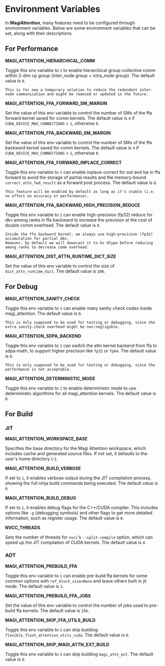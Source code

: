 # Environment Variables

In **MagiAttention**, many features need to be configured through environment variables. Below are some environment variables that can be set, along with their descriptions.


## For Performance

**MAGI_ATTENTION_HIERARCHICAL_COMM**

Toggle this env variable to `1` to enable hierarchical group-collective comm within 2-dim cp group (inter_node group + intra_node group). The default value is `0`.

```{note}
This is for now a temporary solution to reduce the redundant inter-node communication and might be removed or updated in the future.
```

**MAGI_ATTENTION_FFA_FORWARD_SM_MARGIN**

Set the value of this env variable to control the number of SMs of the ffa forward kernel saved for comm kernels. The default value is `4` if `CUDA_DEVICE_MAX_CONNECTIONS` > `1`, otherwise `0`.

**MAGI_ATTENTION_FFA_BACKWARD_SM_MARGIN**

Set the value of this env variable to control the number of SMs of the ffa backward kernel saved for comm kernels. The default value is `4` if `CUDA_DEVICE_MAX_CONNECTIONS` > `1`, otherwise `0`.


**MAGI_ATTENTION_FFA_FORWARD_INPLACE_CORRECT**

Toggle this env variable to `1` can enable inplace-correct for out and lse in ffa forward to avoid the storage of partial results and the memory-bound `correct_attn_fwd_result` as a forward post process. The default value is `0`.

```{note}
This feature will be enabled by default as long as it's stable (i.e. no effect on accuracy or performance).
```

**MAGI_ATTENTION_FFA_BACKWARD_HIGH_PRECISION_REDUCE**

Toggle this env variable to `1` can enable high-precision (fp32) reduce for dkv among ranks in ffa backward to increase the precision at the cost of double comm overhead. The default value is `0`.

```{note}
Inside the ffa backward kernel, we always use high-precision (fp32) accumulation for partial dkv.
However, by default we will downcast it to kv dtype before reducing among ranks to decrease comm overhead.
```

**MAGI_ATTENTION_DIST_ATTN_RUNTIME_DICT_SIZE**

Set the value of this env variable to control the size of `dist_attn_runtime_dict`. The default value is `100`.

## For Debug

**MAGI_ATTENTION_SANITY_CHECK**

Toggle this env variable to `1` can enable many sanity check codes inside magi_attention. The default value is `0`.

```{note}
This is only supposed to be used for testing or debugging, since the extra sanity-check overhead might be non-negligible.
```

**MAGI_ATTENTION_SDPA_BACKEND**

Toggle this env variable to `1` can switch the attn kernel backend from ffa to sdpa-math, to support higher precision like `fp32` or `fp64`. The default value is `0`.

```{note}
This is only supposed to be used for testing or debugging, since the performance is not acceptable.
```

**MAGI_ATTENTION_DETERMINISTIC_MODE**

Toggle this env variable to `1` to enable deterministic mode to use deterministic algorithms for all magi_attention kernels. The default value is `0`.


## For Build

### JIT

**MAGI_ATTENTION_WORKSPACE_BASE**

Specifies the base directory for the Magi Attention workspace, which includes cache and generated source files. If not set, it defaults to the user's home directory (`~`).


**MAGI_ATTENTION_BUILD_VERBOSE**

If set to `1`, it enables verbose output during the JIT compilation process, showing the full ninja build commands being executed. The default value is `0`.

**MAGI_ATTENTION_BUILD_DEBUG**

If set to `1`, it enables debug flags for the C++/CUDA compiler. This includes options like `-g` (debugging symbols) and other flags to get more detailed information, such as register usage. The default value is `0`.

**NVCC_THREADS**

Sets the number of threads for `nvcc`'s `--split-compile` option, which can speed up the JIT compilation of CUDA kernels. The default value is `4`.

### AOT

**MAGI_ATTENTION_PREBUILD_FFA**

Toggle this env variable to `1` can enable pre-build ffa kernels for some common options with `ref_block_size=None` and leave others built in jit mode. The default value is `1`.


**MAGI_ATTENTION_PREBUILD_FFA_JOBS**

Set the value of this env variable to control the number of jobs used to pre-build ffa kernels. The default value is `256`.


**MAGI_ATTENTION_SKIP_FFA_UTILS_BUILD**

Toggle this env variable to `1` can skip building `flexible_flash_attention_utils_cuda`. The default value is `0`.


**MAGI_ATTENTION_SKIP_MAGI_ATTN_EXT_BUILD**

Toggle this env variable to `1` can skip building `magi_attn_ext`. The default value is `0`.
